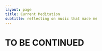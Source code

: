 ```yaml
---
layout: page
title: Current Meditation
subtitle: reflecting on music that made me
---
```


# TO BE CONTINUED

